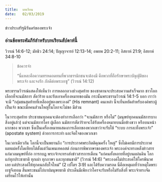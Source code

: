 ```yaml
---
title:  บทเรียน
date:   02/03/2019
---
```


ข่าวประเสริฐนิรันดร์ของพระเจ้า

### อ่านข้อพระคัมภีร์สำหรับบทเรียนสัปดาห์นี้
วิวรณ์ 14:6-12; มัทธิว 24:14; ปัญญาจารย์ 12:13-14; อพยพ 20:2-11; อิสยาห์ 21:9; อิสยาห์ 34:8-10

> <p>ข้อควรจำ</p>
> “นี่แหละคือความทรหดอดทนที่พวกธรรมิกชนจะต้องมี คือพวกที่ถือรักษาพระบัญญัติของพระเจ้า และจงรัก ภักดีต่อพระเยซู” (วิวรณ์ 14:12)

พระธรรมวิวรณ์แสดงให้เห็นว่า การหลอกลวงช่วงสุดท้าย ของซาตานจะประสบความสำเร็จมาก ชาวโลกเลือกที่จะนมัสการ สัตว์ร้าย และรับเอาเครื่องหมายของมัน กระนั้นพระธรรมวิวรณ์ 14:1-5 บอก เราว่าจะมี “กลุ่มชนสุดท้ายที่เหลืออยู่ของพระองค์” (His remnant) คนเหล่า นี้จะยืนหยัดสำหรับองค์พระผู้เป็นเจ้า ขณะเมื่อคนส่วนใหญ่ในโลกจะไม่ขอ มีส่วน

ในวาระสุดท้าย ประชาชนทุกคนจะต้องทำการเลือกว่า “จะนมัสการ หรือไม่” (มนุษย์ทุกคนนมัสการบางสิ่งอยู่แล้ว) แต่จะนมัสการใคร ผู้เลือก นมัสการสัตว์ร้ายจะได้รับเครื่องหมายบนมือข้างขวา หรือบนหน้าผากของ พวกเขา ซึ่งเป็นเครื่องหมายแสดงการเลือกของพวกเขาว่าจะรับใช้ “ระบบ การละทิ้งพระเจ้า” (apostate system) ด้วยการกระทำ และจิตใจของพวกเขา

ในเวลาเดียวกัน โลกนี้จะเป็นพยานถึง “การประกาศพระกิตติคุณครั้ง ใหญ่” ซึ่งไม่เคยมีการประกาศเผยแผ่ครั้งใดเทียบได้ตั้งแต่วันเพนเทคอสต์ ก่อนการพิพากษาของพระเจ้า พระองค์จะทรงหลั่งข่าวสารแก่มวลมนุษย์ที่ก่อ การกบฏ พระเจ้าจะทรงส่งข่าวสารการเตือน “แก่คนทั้งหลายที่อยู่บนแผ่นดิน โลก แก่ทุกประชาชาติ ทุกเผ่า ทุกภาษา และทุกชนชาติ” (วิวรณ์ 14:6) “พระองค์ไม่ประสงค์ให้ใครพินาศเลย แต่ประสงค์ให้ทุกคนกลับใจใหม่” (2 เปโตร 3:9) และได้รับความรอด นี่คือเหตุผลที่ว่าเหตุใดพระเยซูจึงยอม สิ้นพระชนม์ไถ่บาปมนุษยชาติ ประเด็นมีเพียงว่าใครจะรับหรือไม่รับสิ่งที่ พระเจ้าทรงจัดเตรียมไว้ให้เท่านั้น